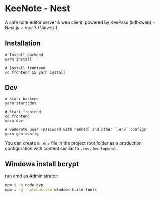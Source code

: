 # KeeNote - Nest

A safe note editor server & web client, powered by KeePass (kdbxweb) + Nest.js + Vue 3 (NaiveUI)

## Installation

```shell
# Install backend
yarn install

# Install frontend
cd frontend && yarn install
```

## Dev

```shell
# Start backend
yarn start:dev

# Start frontend
cd frontend
yarn dev

# Generate user (password with hashed) and other `.env` configs
yarn gen:config
```

You can create a `.env` file in the project root folder as a production configuration with content similar to `.env.development`.

## Windows install bcrypt

run cmd as Administrator:

```sh
npm i -g node-gyp
npm i -g --production windows-build-tools
```
